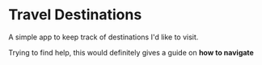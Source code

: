 # Travel Destinations
A simple app to keep track of destinations I'd like to visit.

Trying to find help, this would definitely gives a guide on **how to navigate**